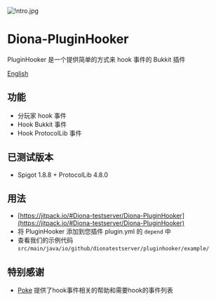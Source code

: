 ![!ntro.jpg](https://s2.loli.net/2022/05/21/2Ds3fyzdZVGvFrK.jpg)

# Diona-PluginHooker

PluginHooker 是一个提供简单的方式来 hook 事件的 Bukkit 插件

[English](README.md)

## 功能

* 分玩家 hook 事件
* Hook Bukkit 事件
* Hook ProtocolLib 事件

## 已测试版本

* Spigot 1.8.8 + ProtocolLib 4.8.0

## 用法

* [https://jitpack.io/#Diona-testserver/Diona-PluginHooker](https://jitpack.io/#Diona-testserver/Diona-PluginHooker)
* 将 PluginHooker 添加到您插件 plugin.yml 的 `depend` 中
* 查看我们的示例代码 `src/main/java/io/github/dionatestserver/pluginhooker/example/`

## 特别感谢

* [Poke](https://github.com/Pokemonplatin) 提供了hook事件相关的帮助和需要hook的事件列表